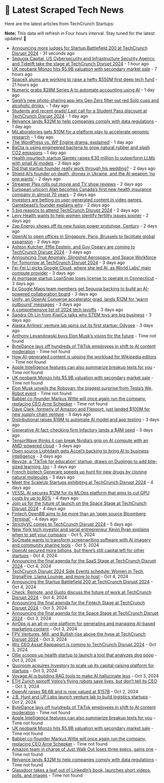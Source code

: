 
# 📰 Latest Scraped Tech News

Here are the latest articles from TechCrunch Startups:

**Note:** This data will refresh in Four hours interval. Stay tuned for the latest updates! 🔄
- [Announcing more judges for Startup Battlefield 200 at TechCrunch Disrupt 2024](https://techcrunch.com/2024/10/11/announcing-more-judges-for-startup-battlefield-200-at-techcrunch-disrupt-2024/) - 31 seconds ago
- [Sequoia Capital, US Cybersecurity and Infrastructure Security Agency, and Tidelift take the stage at TechCrunch Disrupt 2024](https://techcrunch.com/2024/10/11/sequoia-capital-u-s-cybersecurity-and-infrastructure-security-agency-and-tidelift-take-the-stage-at-techcrunch-disrupt-2024/) - 1 hour ago
- [UK neobank Monzo hits $5.9B valuation with secondary market sale](https://techcrunch.com/2024/10/11/uk-neobank-monzo-hits-5-9b-valuation-with-secondary-market-sale/) - 7 hours ago
- [SpaceX alums are working to raise a hefty $550M first deep tech fund](https://techcrunch.com/2024/10/10/spacex-alums-are-working-to-raise-a-hefty-550m-first-deep-tech-fund/) - 21 hours ago
- [Numeric grabs $28M Series A to automate accounting using AI](https://techcrunch.com/2024/10/10/numeric-grabs-28m-series-a-for-automating-accounting-with-ai/) - 1 day ago
- [Swsh’s new photo-sharing app lets Gen Zers filter out red Solo cups and alcoholic drinks ](https://techcrunch.com/2024/10/10/swsh-new-photo-sharing-app-lets-gen-z-filter-out-red-solo-cups-alcoholic-beverages/) - 1 day ago
- [Students and recent grads! Last call for a Student Pass discount at TechCrunch Disrupt 2024](https://techcrunch.com/2024/10/10/students-last-call-for-a-student-pass-discount-at-techcrunch-disrupt-2024/) - 1 day ago
- [Relyance lands $32M to help companies comply with data regulations](https://techcrunch.com/2024/10/10/relyance-helps-companies-comply-with-data-regulations/) - 1 day ago
- [MiLaboratories gets $10M for a platform play to accelerate genomic research](https://techcrunch.com/2024/10/10/milaboratories-gets-10m-for-a-platform-play-to-accelerate-genomic-research/) - 1 day ago
- [The WordPress vs. WP Engine drama, explained](https://techcrunch.com/2024/10/10/wordpress-vs-wp-engine-drama-explained/) - 1 day ago
- [BaCta is using engineered bacteria to grow natural rubber and slash CO2 emissions](https://techcrunch.com/2024/10/10/bacta-is-using-engineered-bacteria-to-grow-natural-rubber-and-slash-co2-emissions/) - 1 day ago
- [Health insurtech startup Qantev raises €30 million to outperform LLMs with small AI models](https://techcrunch.com/2024/10/09/health-insurtech-startup-qantev-raises-e30-million-to-outperform-llms-with-small-ai-models/) - 2 days ago
- [Did that startup founder really work through his wedding?](https://techcrunch.com/2024/10/09/did-that-startup-founder-really-work-through-his-wedding/) - 2 days ago
- [Shield AI’s founder on death, drones in Ukraine, and the AI weapon ‘no one wants’](https://techcrunch.com/2024/10/09/shield-ais-founder-on-death-drones-in-ukraine-and-the-ai-weapon-no-one-wants/) - 2 days ago
- [Streamer Plex rolls out movie and TV show reviews](https://techcrunch.com/2024/10/09/streamer-plex-rolls-out-movie-and-tv-show-reviews/) - 2 days ago
- [European unicorn Alan becomes Canada’s first new health insurance company in almost 70 years](https://techcrunch.com/2024/10/09/european-unicorn-alan-becomes-canadas-first-new-health-insurance-company-in-almost-70-years/) - 2 days ago
- [Investors are betting on user-generated content in video games. Gamebeast’s founder explains why](https://techcrunch.com/podcast/investors-are-betting-on-user-generated-content-in-video-games-gamebeasts-founder-explains-why/) - 2 days ago
- [5 big reasons to attend TechCrunch Disrupt 2024](https://techcrunch.com/2024/10/09/5-big-reasons-to-attend-techcrunch-disrupt-2024/) - 2 days ago
- [Levy Health wants to help women identify fertility issues sooner](https://techcrunch.com/2024/10/09/levy-health-wants-to-help-women-identify-fertility-issues-sooner/) - 2 days ago
- [Zap Energy shows off its new fusion power prototype, Century](https://techcrunch.com/2024/10/09/zap-energy-shows-off-its-new-fusion-power-prototype-century/) - 2 days ago
- [OpenAI to open offices in Singapore, Paris, Brussels to facilitate global expansion](https://techcrunch.com/2024/10/09/openai-to-open-offices-in-singapore-paris-brussels-to-facilitate-global-expansion/) - 2 days ago
- [Ashton Kutcher, Effie Epstein, and Guy Oseary are coming to TechCrunch Disrupt 2024](https://techcrunch.com/2024/10/08/ashton-kutcher-effie-epstein-and-guy-oseary-are-coming-to-techcrunch-disrupt-2024/) - 3 days ago
- [Announcing True Anomaly, Slingshot Aerospace, and Space Workforce for Tomorrow at TechCrunch Disrupt 2024](https://techcrunch.com/2024/10/08/announcing-true-anomaly-slingshot-aerospace-and-space-workforce-2030-at-techcrunchdisrupt-2024/) - 3 days ago
- [Fei-Fei Li picks Google Cloud, where she led AI, as World Labs’ main compute provider](https://techcrunch.com/2024/10/08/fei-fei-li-picks-google-cloud-where-she-led-ai-as-world-labs-main-compute-provider/) - 3 days ago
- [AI mortgage startup LoanSnap loses license to operate in Connecticut](https://techcrunch.com/2024/10/08/ai-mortgage-startup-loansnap-loses-license-to-operate-in-connecticut/) - 3 days ago
- [Ex Google Maps team members get Sequoia backing to build an AI-powered collaboration board](https://techcrunch.com/2024/10/08/former-google-maps-engineers-get-sequioa-backing-to-build-out-an-ai-powered-collboration-board/) - 3 days ago
- [Unify, an OpenAI Converge accelerator grad, lands $12M for ‘warm outbound’ messages](https://techcrunch.com/2024/10/08/unify-an-openai-converge-accelerator-grad-lands-12m-for-warm-outbound-messages/) - 3 days ago
- [A comprehensive list of 2024 tech layoffs](https://techcrunch.com/2024/10/08/tech-layoffs-2024-list/) - 3 days ago
- [Sandra Oh Lin from KiwiCo talks why STEM toys are big business](https://techcrunch.com/podcast/sandra-lin-from-kiwico-talks-why-stem-toys-are-big-business/) - 3 days ago
- [Alaska Airlines’ venture lab spins out its first startup: Odysee](https://techcrunch.com/2024/10/08/alaska-airlines-venture-lab-spins-out-its-first-startup-odysee/) - 3 days ago
- [Anthony Levandowski buys Elon Musk’s vision for the future](https://techcrunch.com/2024/10/11/anthony-levandowski-buys-elon-musks-vision-for-the-future/) - Time not found
- [ByteDance lays off hundreds of TikTok employees in shift to AI content moderation](https://techcrunch.com/2024/10/11/bytedance-lays-off-hundreds-of-tiktok-employees-in-shift-to-ai-content-moderation/) - Time not found
- [How AI-generated content is upping the workload for Wikipedia editors](https://techcrunch.com/2024/10/11/how-ai-generated-content-is-upping-the-workload-for-wikipedia-editors/) - Time not found
- [Apple Intelligence features can also summarize breakup texts for you](https://techcrunch.com/2024/10/11/apple-intelligence-features-can-also-summarize-breakup-texts-for-you/) - Time not found
- [UK neobank Monzo hits $5.9B valuation with secondary market sale](https://techcrunch.com/2024/10/11/uk-neobank-monzo-hits-5-9b-valuation-with-secondary-market-sale/) - Time not found
- [Elon Musk unveils the Robovan: the biggest surprise from Tesla’s We, Robot event](https://techcrunch.com/2024/10/10/robovan-was-the-biggest-surprise-at-tesla-we-robot-event/) - Time not found
- [Babbel co-founder Markus Witte will once again run the company, replacing CEO Arne Schepker](https://techcrunch.com/2024/10/10/babbel-co-founder-markus-witte-will-once-again-run-the-company-replacing-ceo-arne-schepker/) - Time not found
- [Dave Clark, formerly of Amazon and Flexport, just landed $100M for new supply chain venture](https://techcrunch.com/2024/10/08/dave-clark-formerly-of-amazon-and-flexport-just-landed-100m-for-new-supply-chain-venture/) - 3 days ago
- [Distributional raises $19M to automate AI model and app testing](https://techcrunch.com/2024/10/08/distributional-raises-19m-to-automate-ai-model-and-app-testing/) - 3 days ago
- [Generative AI fact-checking firm Infactory lands a $4M seed](https://techcrunch.com/2024/10/08/generative-ai-fact-checking-firm-infactory-lands-a-4m-seed/) - 3 days ago
- [TensorWave thinks it can break Nvidia’s grip on AI compute with an AMD-powered cloud](https://techcrunch.com/2024/10/08/tensorwave-claims-its-amd-powered-cloud-for-ai-will-give-nvidia-a-run-for-its-money/) - 3 days ago
- [Open source Lightdash gets Accel’s backing to bring AI to business intelligence](https://techcrunch.com/2024/10/08/open-source-bi-platform-lightdash-gets-accels-backing-to-bring-ai-to-business-intelligence/) - 3 days ago
- [Revyze, a ‘TikTok for education’ startup, draws on Duolingo to add bite-sized learning, too](https://techcrunch.com/2024/10/07/revyze-a-tiktok-for-education-startup-draws-on-duolingo-to-add-bite-sized-learning-too/) - 3 days ago
- [French biotech Generare speeds up hunt for new drugs by cloning natural molecules](https://techcrunch.com/2024/10/07/french-biotech-generare-speeds-up-hunt-for-new-drugs-by-cloning-natural-molecules/) - 3 days ago
- [Meet the ScaleUp Startups exhibiting at TechCrunch Disrupt 2024](https://techcrunch.com/2024/10/07/meet-the-scaleup-startups-exhibiting-at-techcrunch-disrupt-2024/) - 4 days ago
- [VESSL AI secures $12M for its MLOps platform that aims to cut GPU costs by up to 80%](https://techcrunch.com/2024/10/07/vessl-ai-secures-12m-for-its-mlops-platform/) - 4 days ago
- [Join us for the future of launch on the Space Stage at TechCrunch Disrupt 2024](https://techcrunch.com/2024/10/07/join-us-for-the-future-of-launch-on-the-space-stage-at-techcrunch-disrupt-2024/) - 4 days ago
- [Fintech OpenBB aims to be more than an ‘open source Bloomberg Terminal’](https://techcrunch.com/2024/10/07/fintech-openbb-aims-to-be-more-than-an-open-source-bloomberg-terminal/) - 4 days ago
- [StrictlyVC comes to TechCrunch Disrupt 2024](https://techcrunch.com/2024/10/06/strictlyvc-comes-to-techcrunch-disrupt-2024/) - 5 days ago
- [New York tech investor and serial entrepreneur Kevin Ryan explains when to sell your company](https://techcrunch.com/2024/10/05/new-york-tech-investor-and-serial-entrepreneur-kevin-ryan-explains-when-to-sell-your-company/) - Oct 5, 2024
- [SoCreate wants to transform screenwriting software with AI imagery and community sharing tools](https://techcrunch.com/2024/10/05/socreate-wants-to-transform-screenwriting-software-with-ai-imagery-community-sharing/) - Oct 5, 2024
- [OpenAI secured more billions, but there’s still capital left for other startups](https://techcrunch.com/2024/10/04/openai-secured-more-billions-but-theres-still-capital-left-for-other-startups/) - Oct 4, 2024
- [Announcing the final agenda for the SaaS Stage at TechCrunch Disrupt 2024](https://techcrunch.com/2024/10/04/announcing-the-final-agenda-for-the-saas-stage-at-techcrunch-disrupt-2024/) - Oct 4, 2024
- [TechCrunch Disrupt 2024 Side Events schedule: Women in Tech, SignalFire, Llama Lounge, and more to host](https://techcrunch.com/2024/10/04/techcrunch-disrupt-2024-side-events-lineup-women-in-tech-signalfire-llama-lounge-and-more-to-host/) - Oct 4, 2024
- [Announcing the Startup Battlefield 200 at TechCrunch Disrupt 2024](https://techcrunch.com/2024/10/04/announcing-the-startup-battlefield-200-at-techcrunch-disrupt-2024/) - Oct 4, 2024
- [Check, Remote, and Gusto discuss the future of work at TechCrunch Disrupt 2024](https://techcrunch.com/2024/10/04/check-remote-and-gusto-discuss-the-future-of-work-at-techcrunch-disrupt-2024/) - Oct 4, 2024
- [Announcing the final agenda for the Fintech Stage at TechCrunch Disrupt 2024](https://techcrunch.com/2024/10/03/announcing-the-final-agenda-for-the-fintech-stage-at-techcrunch-disrupt-2024/) - Oct 3, 2024
- [Announcing the final agenda for the Space Stage at TechCrunch Disrupt 2024](https://techcrunch.com/2024/10/03/announcing-the-final-agenda-for-the-space-stage-at-techcrunch-disrupt-2024/) - Oct 3, 2024
- [AirOps is an all-in-one platform for generating and managing AI-based marketing content](https://techcrunch.com/2024/10/03/airops-wants-to-be-the-all-in-one-platform-for-generating-and-managing-ai-based-seo-slop/) - Oct 3, 2024
- [FPV Ventures, Mill, and Bullish rise above the hype at TechCrunch Disrupt 2024](https://techcrunch.com/2024/10/03/fpv-ventures-mill-and-bullish-rise-above-the-hype-at-techcrunch-disrupt-2024/) - Oct 3, 2024
- [Wiz CEO Assaf Rappaport is coming to TechCrunch Disrupt 2024](https://techcrunch.com/2024/10/03/wiz-ceo-assaf-rappaport-is-coming-to-techcrunch-disrupt-2024/) - Oct 3, 2024
- [Ollie scoops up health startup to launch a tool that analyzes dog poop](https://techcrunch.com/2024/10/03/ollie-scoops-up-health-startup-to-launch-a-tool-that-analyzes-dog-poop/) - Oct 3, 2024
- [Quoroom acquires Investory to scale up its capital-raising platform for startups](https://techcrunch.com/2024/10/03/quoroom-acquires-investory-to-scale-up-its-capital-raising-platform-for-startups/) - Oct 3, 2024
- [Voyage AI is building RAG tools to make AI hallucinate less](https://techcrunch.com/2024/10/03/voyage-ai-is-building-rag-tools-to-make-ai-hallucinate-less/) - Oct 3, 2024
- [ETH Zurich spinoff Voliro’s flying robots save lives, but don’t tell its CEO](https://techcrunch.com/2024/10/03/eth-zurich-spinoff-voliros-flying-robots-save-lives-but-dont-tell-its-ceo/) - Oct 3, 2024
- [OpenAI raises $6.6B and is now valued at $157B](https://techcrunch.com/2024/10/02/openai-raises-6-6b-and-is-now-valued-at-157b/) - Oct 2, 2024
- [J.B. Hunt and UP.Labs launch venture lab to build logistics startups](https://techcrunch.com/2024/10/02/j-b-hunt-and-up-labs-launch-venture-lab-to-build-logistics-startups/) - Oct 2, 2024
- [ByteDance lays off hundreds of TikTok employees in shift to AI content moderation](https://techcrunch.com/2024/10/11/bytedance-lays-off-hundreds-of-tiktok-employees-in-shift-to-ai-content-moderation/) - Time not found
- [Apple Intelligence features can also summarize breakup texts for you](https://techcrunch.com/2024/10/11/apple-intelligence-features-can-also-summarize-breakup-texts-for-you/) - Time not found
- [UK neobank Monzo hits $5.9B valuation with secondary market sale](https://techcrunch.com/2024/10/11/uk-neobank-monzo-hits-5-9b-valuation-with-secondary-market-sale/) - Time not found
- [Babbel co-founder Markus Witte will once again run the company, replacing CEO Arne Schepker](https://techcrunch.com/2024/10/10/babbel-co-founder-markus-witte-will-once-again-run-the-company-replacing-ceo-arne-schepker/) - Time not found
- [Amazon team in charge of Just Walk Out loses three execs, gains one](https://techcrunch.com/2024/10/10/amazon-team-in-charge-of-just-walk-out-loses-three-execs-gains-one/) - Time not found
- [Relyance lands $32M to help companies comply with data regulations](https://techcrunch.com/2024/10/10/relyance-helps-companies-comply-with-data-regulations/) - Time not found
- [Glassdoor takes a leaf out of LinkedIn’s book, launches short videos, polls, and images](https://techcrunch.com/2024/10/09/glassdoor-takes-a-leaf-out-of-linkedins-book-launches-short-videos-polls-and-images/) - Time not found